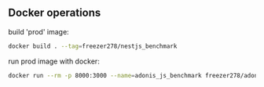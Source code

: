 ## Docker operations

build 'prod' image:
```bash
docker build . --tag=freezer278/nestjs_benchmark
```
run prod image with docker:
```bash
docker run --rm -p 8000:3000 --name=adonis_js_benchmark freezer278/adonis_js_benchmark
```